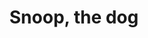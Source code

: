 ---
title: 'Snoop, the dog'
post_date: '9th December 201'
image: 'assets/img/previews/snoop.png'
codepen: 'https://codepen.io/rmdias/pen/rpNpwB'
user_name: 'Rodolfo Dis'
github_user: 'rmdias'
---